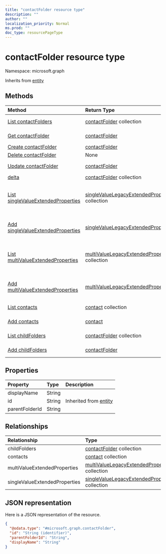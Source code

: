 ```yaml
---
title: "contactFolder resource type"
description: ""
author: ""
localization_priority: Normal
ms.prod: ""
doc_type: resourcePageType
---
```


# contactFolder resource type


Namespace: microsoft.graph




Inherits from [entity](../resources/entity.md)

## Methods
|Method|Return Type|Description|
|:---|:---|:---|
|[List contactFolders](../api/contactfolder-list.md)|[contactFolder](../resources/contactfolder.md) collection|List properties and relationships of the [contactFolder](../resources/contactfolder.md) objects.|
|[Get contactFolder](../api/contactfolder-get.md)|[contactFolder](../resources/contactfolder.md)|Read properties and relationships of the [contactFolder](../resources/contactfolder.md) object.|
|[Create contactFolder](../api/contactfolder-create.md)|[contactFolder](../resources/contactfolder.md)|Create a new [contactFolder](../resources/contactfolder.md) object.|
|[Delete contactFolder](../api/contactfolder-delete.md)|None|Deletes a [contactFolder](../resources/contactfolder.md).|
|[Update contactFolder](../api/contactfolder-update.md)|[contactFolder](../resources/contactfolder.md)|Update the properties of a [contactFolder](../resources/contactfolder.md) object.|
|[delta](../api/contactfolder-delta.md)|[contactFolder](../resources/contactfolder.md) collection||
|[List singleValueExtendedProperties](../api/contactfolder-list-singlevalueextendedproperties.md)|[singleValueLegacyExtendedProperty](../resources/singlevaluelegacyextendedproperty.md) collection|Get the singleValueLegacyExtendedProperties from the singleValueExtendedProperties navigation property.|
|[Add singleValueExtendedProperties](../api/contactfolder-post-singlevalueextendedproperties.md)|[singleValueLegacyExtendedProperty](../resources/singlevaluelegacyextendedproperty.md)|Add singleValueExtendedProperties by posting to the singleValueExtendedProperties collection.|
|[List multiValueExtendedProperties](../api/contactfolder-list-multivalueextendedproperties.md)|[multiValueLegacyExtendedProperty](../resources/multivaluelegacyextendedproperty.md) collection|Get the multiValueLegacyExtendedProperties from the multiValueExtendedProperties navigation property.|
|[Add multiValueExtendedProperties](../api/contactfolder-post-multivalueextendedproperties.md)|[multiValueLegacyExtendedProperty](../resources/multivaluelegacyextendedproperty.md)|Add multiValueExtendedProperties by posting to the multiValueExtendedProperties collection.|
|[List contacts](../api/contactfolder-list-contacts.md)|[contact](../resources/contact.md) collection|Get the contacts from the contacts navigation property.|
|[Add contacts](../api/contactfolder-post-contacts.md)|[contact](../resources/contact.md)|Add contacts by posting to the contacts collection.|
|[List childFolders](../api/contactfolder-list-childfolders.md)|[contactFolder](../resources/contactfolder.md) collection|Get the contactFolders from the childFolders navigation property.|
|[Add childFolders](../api/contactfolder-post-childfolders.md)|[contactFolder](../resources/contactfolder.md)|Add childFolders by posting to the childFolders collection.|

## Properties
|Property|Type|Description|
|:---|:---|:---|
|displayName|String||
|id|String| Inherited from [entity](../resources/entity.md)|
|parentFolderId|String||

## Relationships
|Relationship|Type|Description|
|:---|:---|:---|
|childFolders|[contactFolder](../resources/contactfolder.md) collection||
|contacts|[contact](../resources/contact.md) collection||
|multiValueExtendedProperties|[multiValueLegacyExtendedProperty](../resources/multivaluelegacyextendedproperty.md) collection||
|singleValueExtendedProperties|[singleValueLegacyExtendedProperty](../resources/singlevaluelegacyextendedproperty.md) collection||

## JSON representation
Here is a JSON representation of the resource.
<!-- {
  "blockType": "resource",
  "keyProperty": "id",
  "@odata.type": "microsoft.graph.contactFolder",
  "baseType": "microsoft.graph.entity",
  "openType": false
}
-->
``` json
{
  "@odata.type": "#microsoft.graph.contactFolder",
  "id": "String (identifier)",
  "parentFolderId": "String",
  "displayName": "String"
}
```

